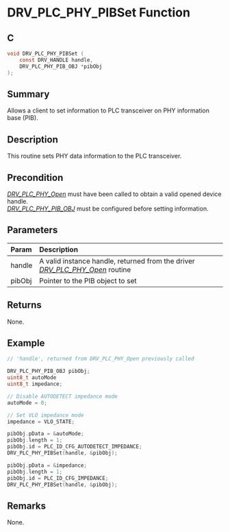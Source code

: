 # DRV_PLC_PHY_PIBSet Function

## C

```c
void DRV_PLC_PHY_PIBSet (
    const DRV_HANDLE handle,
    DRV_PLC_PHY_PIB_OBJ *pibObj
);
```

## Summary

Allows a client to set information to PLC transceiver on PHY information base (PIB).

## Description

This routine sets PHY data information to the PLC transceiver.

## Precondition

[*DRV_PLC_PHY_Open*](GUID-CC7037AE-6A1F-4EAF-894A-9588EEF3BEAD.html) must have been called to obtain a valid opened device handle.   
[*DRV_PLC_PHY_PIB_OBJ*](GUID-3BCCA565-F529-442A-BE9B-324CCA7F2702.html) must be configured before setting information.

## Parameters

| Param | Description |
|:----- |:----------- |
| handle | A valid instance handle, returned from the driver [*DRV_PLC_PHY_Open*](GUID-CC7037AE-6A1F-4EAF-894A-9588EEF3BEAD.html) routine |
| pibObj | Pointer to the PIB object to set |

## Returns

None.

## Example

```c
// 'handle', returned from DRV_PLC_PHY_Open previously called

DRV_PLC_PHY_PIB_OBJ pibObj;
uint8_t autoMode
uint8_t impedance;

// Disable AUTODETECT impedance mode
autoMode = 0;

// Set VLO impedance mode
impedance = VLO_STATE; 

pibObj.pData = &autoMode;
pibObj.length = 1;
pibObj.id = PLC_ID_CFG_AUTODETECT_IMPEDANCE;
DRV_PLC_PHY_PIBSet(handle, &pibObj);

pibObj.pData = &impedance;
pibObj.length = 1;
pibObj.id = PLC_ID_CFG_IMPEDANCE;
DRV_PLC_PHY_PIBSet(handle, &pibObj);
```

## Remarks

None.

